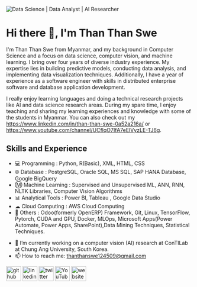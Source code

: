 ![Data Science | Data Analyst  | AI Researcher ](https://pbs.twimg.com/profile_banners/1719739583704010752/1701500243/1080x360)
# Hi there 👋, I'm Than Than Swe

I'm Than Than Swe from Myanmar, and my background in Computer Science and a focus on data science, computer vision, and machine learning. I bring over four years of diverse industry experience. My expertise lies in building predictive models, conducting data analysis, and implementing data visualization techniques. Additionally, I have a year of experience as a software engineer with skills in distributed enterprise software and database application development. 

I really enjoy learning languages and doing a technical research projects like AI and data science research areas. During my spare time, I enjoy teaching and sharing my learning experiences and knowledge with some of the students in Myanmar. You can also check out my https://www.linkedin.com/in/than-than-swe-0a52a216a/ or https://www.youtube.com/channel/UCflqO7IfA7eElVyzLE-TJ6g. 

## Skills and Experience
* 💻 Programming         : Python, R(Basic), XML, HTML, CSS
* 🌐 Database            : PostgreSQL, Oracle SQL, MS SQL, SAP HANA Database, Google BigQuery
* Ⓜ Machine Learning    : Supervised and Unsupervised ML, ANN, RNN, NLTK Libraries, Computer Vision Algorithms
* 📊 Analytical Tools   :  Power BI, Tableau , Google Data Studio
* ☁  Cloud Computing    : AWS Cloud Computing
* 📌 Others             : Odoo(formerly OpenERP) Framework, Git, Linux, TensorFlow, Pytorch, CUDA and GPU, Docker, MLOps, Microsoft Apps(Power Automate, Power Apps, SharePoint),Data Mining Techniques,     Statistical Techniques.

- 🔭 I’m currently working on a computer vision (AI) research at ConTILab at Chung Ang University, South Korea.
- 📫 How to reach me: thanthanswe124509@gmail.com 


[<img src='https://cdn.jsdelivr.net/npm/simple-icons@3.0.1/icons/github.svg' alt='github' height='40'>](https://github.com/https://github.com/thanthanswe-github?tab=repositories)  [<img src='https://cdn.jsdelivr.net/npm/simple-icons@3.0.1/icons/linkedin.svg' alt='linkedin' height='40'>](https://www.linkedin.com/in/https://www.linkedin.com/in/than-than-swe-0a52a216a//)  [<img src='https://cdn.jsdelivr.net/npm/simple-icons@3.0.1/icons/twitter.svg' alt='twitter' height='40'>](https://twitter.com/https://twitter.com/than_swe25435)  [<img src='https://cdn.jsdelivr.net/npm/simple-icons@3.0.1/icons/youtube.svg' alt='YouTube' height='40'>](https://www.youtube.com/channel/https://www.youtube.com/channel/UCflqO7IfA7eElVyzLE-TJ6g)  [<img src='https://cdn.jsdelivr.net/npm/simple-icons@3.0.1/icons/icloud.svg' alt='website' height='40'>](https://thanthanswe-github.github.io/)  

